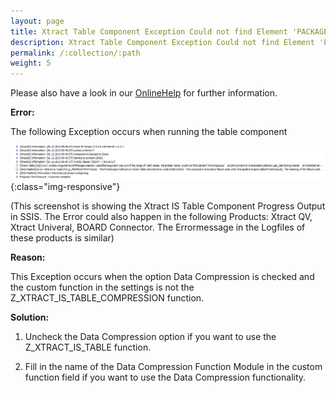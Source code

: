 ```yaml
---
layout: page
title: Xtract Table Component Exception Could not find Element 'PACKAGESIZE'
description: Xtract Table Component Exception Could not find Element 'PACKAGESIZE'
permalink: /:collection/:path
weight: 5
---
```


Please also have a look in our [OnlineHelp](https://help.theobald-software.com/en/) for further information.

**Error:**

The following Exception occurs when running the table component 

![couldnotfindpackagesize](/img/contents/couldnotfindpackagesize.png){:class="img-responsive"}

(This screenshot is showing the Xtract IS Table Component Progress Output in SSIS. The Error could also happen in the following Products: Xtract QV, Xtract Univeral, BOARD Connector. The Errormessage in the Logfiles of these products is similar)

**Reason:**

This Exception occurs when the option Data Compression is checked and the custom function in the settings is not the Z_XTRACT_IS_TABLE_COMPRESSION function. 

**Solution:**

1. Uncheck the Data Compression option if you want to use the Z_XTRACT_IS_TABLE function.

2. Fill in the name of the Data Compression Function Module in the custom function field if you want to use the Data Compression functionality.